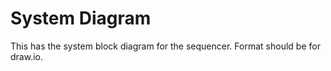 # System Diagram

This has the system block diagram for the sequencer.  Format should be for draw.io.